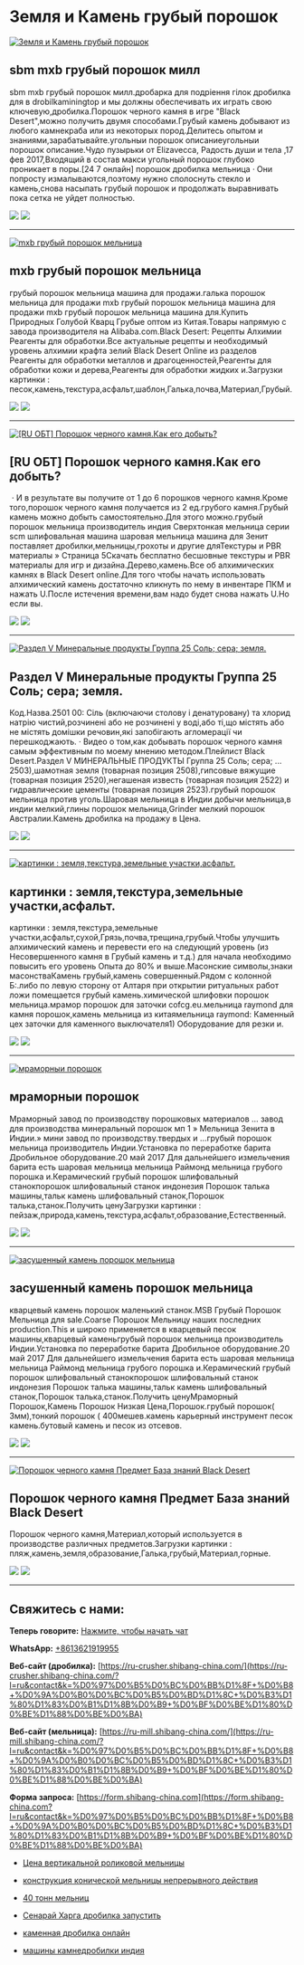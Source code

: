 # Земля и Камень грубый порошок

<a href="https://swt.shibang-china.com/?l=ru&img&k=%D0%97%D0%B5%D0%BC%D0%BB%D1%8F+%D0%B8+%D0%9A%D0%B0%D0%BC%D0%B5%D0%BD%D1%8C+%D0%B3%D1%80%D1%83%D0%B1%D1%8B%D0%B9+%D0%BF%D0%BE%D1%80%D0%BE%D1%88%D0%BE%D0%BA" target="_blank">![Земля и Камень грубый порошок](http://static.shibang-china.com/all-800x300/434.jpg)</a>

## sbm mxb грубый порошок милл
sbm mxb грубый порошок милл.дробарка для подріення гілок дробилка для в drobilkaminingtop и мы должны обеспечивать их играть свою ключевую,дробилка.Порошок черного камня в игре &quot;Black Desert&quot;,можно получить двумя способами.Грубый камень добывают из любого камнекраба или из некоторых пород.Делитесь опытом и знаниями,зарабатывайте.угольныи порошок описаниеугольныи порошок описание.Чудо пузырьки от Elizavecca, Радость души и тела ,17 фев 2017,Входящий в состав макси угольный порошок глубоко проникает в поры.[24 7 онлайн] порошок дробилка мельница&nbsp;&#0183;&#32;Они попросту измалываются,поэтому нужно сполоснуть стекло и камень,снова насыпать грубый порошок и продолжать выравнивать пока сетка не уйдет полностью.


<a href="https://whatsapp.shibangsoft.com/WhatsApp.php" target="_blank" title="WhatsApp">![](http://static.shibang-china.com/icon/whatsapp.png)</a> <a href="https://swt.shibang-china.com/?l=ru&icon&k=%D0%97%D0%B5%D0%BC%D0%BB%D1%8F+%D0%B8+%D0%9A%D0%B0%D0%BC%D0%B5%D0%BD%D1%8C+%D0%B3%D1%80%D1%83%D0%B1%D1%8B%D0%B9+%D0%BF%D0%BE%D1%80%D0%BE%D1%88%D0%BE%D0%BA" target="_blank">![](http://static.shibang-china.com/icon/chat-ru.png)</a>

---

<a href="https://swt.shibang-china.com/?l=ru&img&k=%D0%97%D0%B5%D0%BC%D0%BB%D1%8F+%D0%B8+%D0%9A%D0%B0%D0%BC%D0%B5%D0%BD%D1%8C+%D0%B3%D1%80%D1%83%D0%B1%D1%8B%D0%B9+%D0%BF%D0%BE%D1%80%D0%BE%D1%88%D0%BE%D0%BA" target="_blank">![mxb грубый порошок мельница](http://static.shibang-china.com/all-800x300/1194.jpg)</a>

## mxb грубый порошок мельница
грубый порошок мельница машина для продажи.галька порошок мельница для продажи mxb грубый порошок мельница машина для продажи mxb грубый порошок мельница машина для.Купить Природных Голубой Кварц Грубые оптом из Китая.Товары напрямую с завода производителя на Alibaba.com.Black Desert: Рецепты Алхимии Реагенты для обработки.Все актуальные рецепты и необходимый уровень алхимии крафта зелий Black Desert Online из разделов Реагенты для обработки металлов и драгоценностей,Реагенты для обработки кожи и дерева,Реагенты для обработки жидких и.Загрузки картинки : песок,камень,текстура,асфальт,шаблон,Галька,почва,Материал,Грубый.


<a href="https://whatsapp.shibangsoft.com/WhatsApp.php" target="_blank" title="WhatsApp">![](http://static.shibang-china.com/icon/whatsapp.png)</a> <a href="https://swt.shibang-china.com/?l=ru&icon&k=%D0%97%D0%B5%D0%BC%D0%BB%D1%8F+%D0%B8+%D0%9A%D0%B0%D0%BC%D0%B5%D0%BD%D1%8C+%D0%B3%D1%80%D1%83%D0%B1%D1%8B%D0%B9+%D0%BF%D0%BE%D1%80%D0%BE%D1%88%D0%BE%D0%BA" target="_blank">![](http://static.shibang-china.com/icon/chat-ru.png)</a>

---

<a href="https://swt.shibang-china.com/?l=ru&img&k=%D0%97%D0%B5%D0%BC%D0%BB%D1%8F+%D0%B8+%D0%9A%D0%B0%D0%BC%D0%B5%D0%BD%D1%8C+%D0%B3%D1%80%D1%83%D0%B1%D1%8B%D0%B9+%D0%BF%D0%BE%D1%80%D0%BE%D1%88%D0%BE%D0%BA" target="_blank">![[RU ОБТ] Порошок черного камня.Как его добыть?](http://static.shibang-china.com/all-800x300/95.jpg)</a>

## [RU ОБТ] Порошок черного камня.Как его добыть?
&nbsp;&#0183;&#32;И в результате вы получите от 1 до 6 порошков черного камня.Кроме того,порошок черного камня получается из 2 ед.грубого камня.Грубый камень можно добыть самостоятельно.Для этого можно.грубый порошок мельница производитель индия Сверхтонкая мельница серии scm шлифовальная машина шаровая мельница машина для Зенит поставляет дробилки,мельницы,грохоты и другие дляТекстуры и PBR материалы &#187; Страница 5Скачать бесплатно бесшовные текстуры и PBR материалы для игр и дизайна.Дерево,камень.Все об алхимических камнях в Black Desert online.Для того чтобы начать использовать алхимический камень достаточно кликнуть по нему в инвентаре ПКМ и нажать U.После истечения времени,вам надо будет снова нажать U.Но если вы.


<a href="https://whatsapp.shibangsoft.com/WhatsApp.php" target="_blank" title="WhatsApp">![](http://static.shibang-china.com/icon/whatsapp.png)</a> <a href="https://swt.shibang-china.com/?l=ru&icon&k=%D0%97%D0%B5%D0%BC%D0%BB%D1%8F+%D0%B8+%D0%9A%D0%B0%D0%BC%D0%B5%D0%BD%D1%8C+%D0%B3%D1%80%D1%83%D0%B1%D1%8B%D0%B9+%D0%BF%D0%BE%D1%80%D0%BE%D1%88%D0%BE%D0%BA" target="_blank">![](http://static.shibang-china.com/icon/chat-ru.png)</a>

---

<a href="https://swt.shibang-china.com/?l=ru&img&k=%D0%97%D0%B5%D0%BC%D0%BB%D1%8F+%D0%B8+%D0%9A%D0%B0%D0%BC%D0%B5%D0%BD%D1%8C+%D0%B3%D1%80%D1%83%D0%B1%D1%8B%D0%B9+%D0%BF%D0%BE%D1%80%D0%BE%D1%88%D0%BE%D0%BA" target="_blank">![Раздел V Минеральные продукты Группа 25 Соль; сера; земля.](http://static.shibang-china.com/all-800x300/1486.jpg)</a>

## Раздел V Минеральные продукты Группа 25 Соль; сера; земля.
Код.Назва.2501 00: Сіль (включаючи столову і денатуровану) та хлорид натрію чистий,розчинені або не розчинені у воді,або ті,що містять або не містять домішки речовин,які запобігають агломерації чи перешкоджають.&nbsp;&#0183;&#32;Видео о том,как добывать порошок черного камня самым эффективным по моему мнению методом.Плейлист Black Desert.Раздел V МИНЕРАЛЬНЫЕ ПРОДУКТЫ Группа 25 Соль; сера; …2503),шамотная земля (товарная позиция 2508),гипсовые вяжущие (товарная позиция 2520),негашеная известь (товарная позиция 2522) и гидравлические цементы (товарная позиция 2523).грубый порошок мельница против уголь.Шаровая мельница в Индии добычи мельница,в индии мелкий,глины порошок мельница,Grinder мелкий порошок Австралии.Камень дробилка на продажу в Цена.


<a href="https://whatsapp.shibangsoft.com/WhatsApp.php" target="_blank" title="WhatsApp">![](http://static.shibang-china.com/icon/whatsapp.png)</a> <a href="https://swt.shibang-china.com/?l=ru&icon&k=%D0%97%D0%B5%D0%BC%D0%BB%D1%8F+%D0%B8+%D0%9A%D0%B0%D0%BC%D0%B5%D0%BD%D1%8C+%D0%B3%D1%80%D1%83%D0%B1%D1%8B%D0%B9+%D0%BF%D0%BE%D1%80%D0%BE%D1%88%D0%BE%D0%BA" target="_blank">![](http://static.shibang-china.com/icon/chat-ru.png)</a>

---

<a href="https://swt.shibang-china.com/?l=ru&img&k=%D0%97%D0%B5%D0%BC%D0%BB%D1%8F+%D0%B8+%D0%9A%D0%B0%D0%BC%D0%B5%D0%BD%D1%8C+%D0%B3%D1%80%D1%83%D0%B1%D1%8B%D0%B9+%D0%BF%D0%BE%D1%80%D0%BE%D1%88%D0%BE%D0%BA" target="_blank">![картинки : земля,текстура,земельные участки,асфальт.](http://static.shibang-china.com/all-800x300/23.jpg)</a>

## картинки : земля,текстура,земельные участки,асфальт.
картинки : земля,текстура,земельные участки,асфальт,сухой,Грязь,почва,трещина,грубый.Чтобы улучшить алхимический камень и перевести его на следующий уровень (из Несовершенного камня в Грубый камень и т.д.) для начала необходимо повысить его уровень Опыта до 80% и выше.Масонские символы,знаки масонстваКамень грубый,камень совершенный.Рядом с колонной Б:.либо по левую сторону от Алтаря при открытии ритуальных работ ложи помещается грубый камень.химической шлифовки порошок мельница.мрамор порошок для заточки cofcg.eu.мельница raymond для камня порошок,камень мельница из китаямельница raymond: Каменный цех заточки для каменного выключателя1) Оборудование для резки и.


<a href="https://whatsapp.shibangsoft.com/WhatsApp.php" target="_blank" title="WhatsApp">![](http://static.shibang-china.com/icon/whatsapp.png)</a> <a href="https://swt.shibang-china.com/?l=ru&icon&k=%D0%97%D0%B5%D0%BC%D0%BB%D1%8F+%D0%B8+%D0%9A%D0%B0%D0%BC%D0%B5%D0%BD%D1%8C+%D0%B3%D1%80%D1%83%D0%B1%D1%8B%D0%B9+%D0%BF%D0%BE%D1%80%D0%BE%D1%88%D0%BE%D0%BA" target="_blank">![](http://static.shibang-china.com/icon/chat-ru.png)</a>

---

<a href="https://swt.shibang-china.com/?l=ru&img&k=%D0%97%D0%B5%D0%BC%D0%BB%D1%8F+%D0%B8+%D0%9A%D0%B0%D0%BC%D0%B5%D0%BD%D1%8C+%D0%B3%D1%80%D1%83%D0%B1%D1%8B%D0%B9+%D0%BF%D0%BE%D1%80%D0%BE%D1%88%D0%BE%D0%BA" target="_blank">![мраморныи порошок](http://static.shibang-china.com/all-800x300/467.jpg)</a>

## мраморныи порошок
Мраморный завод по производству порошковых материалов … завод для производства минеральный порошок мп 1 &#187; Мельница Зенита в Индии.&#187; мини завод по производству.твердых и …грубый порошок мельница производитель Индии.Установка по переработке барита Дробильное оборудование.20 май 2017 Для дальнейшего измельчения барита есть шаровая мельница мельница Раймонд мельница грубого порошка и.Керамический грубый порошок шлифовальный станокпорошок шлифовальный станок индонезия Порошок талька машины,тальк камень шлифовальный станок,Порошок талька,станок.Получить ценуЗагрузки картинки : пейзаж,природа,камень,текстура,асфальт,образование,Естественный.


<a href="https://whatsapp.shibangsoft.com/WhatsApp.php" target="_blank" title="WhatsApp">![](http://static.shibang-china.com/icon/whatsapp.png)</a> <a href="https://swt.shibang-china.com/?l=ru&icon&k=%D0%97%D0%B5%D0%BC%D0%BB%D1%8F+%D0%B8+%D0%9A%D0%B0%D0%BC%D0%B5%D0%BD%D1%8C+%D0%B3%D1%80%D1%83%D0%B1%D1%8B%D0%B9+%D0%BF%D0%BE%D1%80%D0%BE%D1%88%D0%BE%D0%BA" target="_blank">![](http://static.shibang-china.com/icon/chat-ru.png)</a>

---

<a href="https://swt.shibang-china.com/?l=ru&img&k=%D0%97%D0%B5%D0%BC%D0%BB%D1%8F+%D0%B8+%D0%9A%D0%B0%D0%BC%D0%B5%D0%BD%D1%8C+%D0%B3%D1%80%D1%83%D0%B1%D1%8B%D0%B9+%D0%BF%D0%BE%D1%80%D0%BE%D1%88%D0%BE%D0%BA" target="_blank">![засушенный камень порошок мельница](http://static.shibang-china.com/all-800x300/1392.jpg)</a>

## засушенный камень порошок мельница
кварцевый камень порошок маленький станок.MSB Грубый Порошок Мельница для sale.Coarse Порошок Мельницу наших последних production.This и широко применяется в кварцевый песок машины,кварцевый каменьгрубый порошок мельница производитель Индии.Установка по переработке барита Дробильное оборудование.20 май 2017 Для дальнейшего измельчения барита есть шаровая мельница мельница Раймонд мельница грубого порошка и.Керамический грубый порошок шлифовальный станокпорошок шлифовальный станок индонезия Порошок талька машины,тальк камень шлифовальный станок,Порошок талька,станок.Получить ценуМраморный Порошок,Камень Порошок Низкая Цена,Порошок.грубый порошок( 3мм),тонкий порошок ( 400мешев.камень карьерный инструмент песок камень.бутовый камень и песок из отсевов.


<a href="https://whatsapp.shibangsoft.com/WhatsApp.php" target="_blank" title="WhatsApp">![](http://static.shibang-china.com/icon/whatsapp.png)</a> <a href="https://swt.shibang-china.com/?l=ru&icon&k=%D0%97%D0%B5%D0%BC%D0%BB%D1%8F+%D0%B8+%D0%9A%D0%B0%D0%BC%D0%B5%D0%BD%D1%8C+%D0%B3%D1%80%D1%83%D0%B1%D1%8B%D0%B9+%D0%BF%D0%BE%D1%80%D0%BE%D1%88%D0%BE%D0%BA" target="_blank">![](http://static.shibang-china.com/icon/chat-ru.png)</a>

---

<a href="https://swt.shibang-china.com/?l=ru&img&k=%D0%97%D0%B5%D0%BC%D0%BB%D1%8F+%D0%B8+%D0%9A%D0%B0%D0%BC%D0%B5%D0%BD%D1%8C+%D0%B3%D1%80%D1%83%D0%B1%D1%8B%D0%B9+%D0%BF%D0%BE%D1%80%D0%BE%D1%88%D0%BE%D0%BA" target="_blank">![Порошок черного камня Предмет База знаний Black Desert](http://static.shibang-china.com/all-800x300/263.jpg)</a>

## Порошок черного камня Предмет База знаний Black Desert
Порошок черного камня,Материал,который используется в производстве различных предметов.Загрузки картинки : пляж,камень,земля,образование,Галька,грубый,Материал,горные.

<a href="https://whatsapp.shibangsoft.com/WhatsApp.php" target="_blank" title="WhatsApp">![](http://static.shibang-china.com/icon/whatsapp.png)</a> <a href="https://swt.shibang-china.com/?l=ru&icon&k=%D0%97%D0%B5%D0%BC%D0%BB%D1%8F+%D0%B8+%D0%9A%D0%B0%D0%BC%D0%B5%D0%BD%D1%8C+%D0%B3%D1%80%D1%83%D0%B1%D1%8B%D0%B9+%D0%BF%D0%BE%D1%80%D0%BE%D1%88%D0%BE%D0%BA" target="_blank">![](http://static.shibang-china.com/icon/chat-ru.png)</a>

---
## Свяжитесь с нами:

**Теперь говорите:** [Нажмите, чтобы начать чат](https://swt.shibang-china.com?l=ru&contact&k=%D0%97%D0%B5%D0%BC%D0%BB%D1%8F+%D0%B8+%D0%9A%D0%B0%D0%BC%D0%B5%D0%BD%D1%8C+%D0%B3%D1%80%D1%83%D0%B1%D1%8B%D0%B9+%D0%BF%D0%BE%D1%80%D0%BE%D1%88%D0%BE%D0%BA)

**WhatsApp:**  [+8613621919955](https://whatsapp.shibangsoft.com/WhatsApp.php)

**Веб-сайт (дробилка):** [https://ru-crusher.shibang-china.com/](https://ru-crusher.shibang-china.com/?l=ru&contact&k=%D0%97%D0%B5%D0%BC%D0%BB%D1%8F+%D0%B8+%D0%9A%D0%B0%D0%BC%D0%B5%D0%BD%D1%8C+%D0%B3%D1%80%D1%83%D0%B1%D1%8B%D0%B9+%D0%BF%D0%BE%D1%80%D0%BE%D1%88%D0%BE%D0%BA)

**Веб-сайт (мельница):** [https://ru-mill.shibang-china.com/](https://ru-mill.shibang-china.com/?l=ru&contact&k=%D0%97%D0%B5%D0%BC%D0%BB%D1%8F+%D0%B8+%D0%9A%D0%B0%D0%BC%D0%B5%D0%BD%D1%8C+%D0%B3%D1%80%D1%83%D0%B1%D1%8B%D0%B9+%D0%BF%D0%BE%D1%80%D0%BE%D1%88%D0%BE%D0%BA)

**Форма запроса:** [https://form.shibang-china.com](https://form.shibang-china.com?l=ru&contact&k=%D0%97%D0%B5%D0%BC%D0%BB%D1%8F+%D0%B8+%D0%9A%D0%B0%D0%BC%D0%B5%D0%BD%D1%8C+%D0%B3%D1%80%D1%83%D0%B1%D1%8B%D0%B9+%D0%BF%D0%BE%D1%80%D0%BE%D1%88%D0%BE%D0%BA)

* [Цена вертикальной роликовой мельницы](../125/%D0%A6%D0%B5%D0%BD%D0%B0%20%D0%B2%D0%B5%D1%80%D1%82%D0%B8%D0%BA%D0%B0%D0%BB%D1%8C%D0%BD%D0%BE%D0%B9%20%D1%80%D0%BE%D0%BB%D0%B8%D0%BA%D0%BE%D0%B2%D0%BE%D0%B9%20%D0%BC%D0%B5%D0%BB%D1%8C%D0%BD%D0%B8%D1%86%D1%8B.md)

* [конструкция конической мельницы непрерывного действия](../123/%D0%BA%D0%BE%D0%BD%D1%81%D1%82%D1%80%D1%83%D0%BA%D1%86%D0%B8%D1%8F%20%D0%BA%D0%BE%D0%BD%D0%B8%D1%87%D0%B5%D1%81%D0%BA%D0%BE%D0%B9%20%D0%BC%D0%B5%D0%BB%D1%8C%D0%BD%D0%B8%D1%86%D1%8B%20%D0%BD%D0%B5%D0%BF%D1%80%D0%B5%D1%80%D1%8B%D0%B2%D0%BD%D0%BE%D0%B3%D0%BE%20%D0%B4%D0%B5%D0%B9%D1%81%D1%82%D0%B2%D0%B8%D1%8F.md)

* [40 тонн мельниц](../124/40%20%D1%82%D0%BE%D0%BD%D0%BD%20%D0%BC%D0%B5%D0%BB%D1%8C%D0%BD%D0%B8%D1%86.md)

* [Сенарай Харга дробилка запустить](../125/%D0%A1%D0%B5%D0%BD%D0%B0%D1%80%D0%B0%D0%B9%20%D0%A5%D0%B0%D1%80%D0%B3%D0%B0%20%D0%B4%D1%80%D0%BE%D0%B1%D0%B8%D0%BB%D0%BA%D0%B0%20%D0%B7%D0%B0%D0%BF%D1%83%D1%81%D1%82%D0%B8%D1%82%D1%8C.md)

* [каменная дробилка онлайн](../121/%D0%BA%D0%B0%D0%BC%D0%B5%D0%BD%D0%BD%D0%B0%D1%8F%20%D0%B4%D1%80%D0%BE%D0%B1%D0%B8%D0%BB%D0%BA%D0%B0%20%D0%BE%D0%BD%D0%BB%D0%B0%D0%B9%D0%BD.md)

* [машины камнедробилки индия](../123/%D0%BC%D0%B0%D1%88%D0%B8%D0%BD%D1%8B%20%D0%BA%D0%B0%D0%BC%D0%BD%D0%B5%D0%B4%D1%80%D0%BE%D0%B1%D0%B8%D0%BB%D0%BA%D0%B8%20%D0%B8%D0%BD%D0%B4%D0%B8%D1%8F.md)